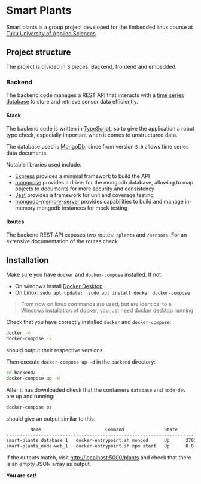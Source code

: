 # Smart Plants

Smart plants is a group project developed for the Embedded linux course at [Tuku University of Applied Sciences](tuas.fi).

## Project structure

The project is divided in 3 pieces: Backend, frontend and embedded.

### Backend

The backend code manages a REST API that interacts with a [time series database](https://en.wikipedia.org/wiki/Time_series_database) to store and retrieve sensor data efficiently.

#### Stack

The backend code is written in [TypeScript](https://www.typescriptlang.org/), so to give the application a robut type check, especially important when it comes to unstructured data.

The database used is [MongoDb](https://www.mongodb.com/), since from version `5.0` allows time series data documents.

Notable libraries used include:

- [Express](https://expressjs.com) provides a minimal framework to build the API
- [mongoose](https://mongoosejs.com/) provides a driver for the mongodb database, allowing to map objects to documents for more security and consistency
- [Jest](https://jestjs.io/) provides a framework for unit and coverage testing
- [mongodb-memory-server](https://github.com/nodkz/mongodb-memory-server) provides capabilities to build and manage in-memory mongodb instances for mock testing

#### Routes

The backend REST API exposes two routes: `/plants` and `/sensors`. For an extensive documentation of the routes check []()

## Installation

Make sure you have `docker` and `docker-compose` installed. If not:

- On windows install [Docker Desktop](https://docs.docker.com/desktop/windows/install/)
- On Linux: `sudo apt update;  sudo apt install docker docker-compose`

> From now on linux commands are used, but are identical to a Windows installation of docker, you just need docker desktop running

Check that you have correctly installed `docker` and `docker-compose`:

```sh
docker -v
docker-compose -v
```

should output their respective versions.

Then execute `docker-compose up -d` in the `backend` directory:

```sh
cd backend/
docker-compose up -d
```

After it has downloaded check that the containers `database` and `node-dev` are up and running:

```sh
docker-compose ps
```

should give an output similar to this:
```sh
         Name                        Command               State           Ports
-----------------------------------------------------------------------------------------
smart-plants_database_1   docker-entrypoint.sh mongod      Up      27017/tcp
smart-plants_node-web_1   docker-entrypoint.sh npm start   Up      0.0.0.0:5000->5000/tcp
```

If the outputs match, visit [http://localhost:5000/plants](http://localhost:5000/plants) and check that there is an empty JSON array as output.

**You are set!**
